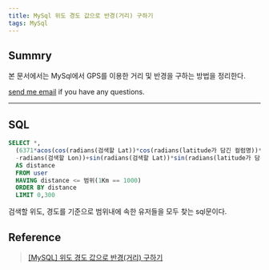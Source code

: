 ```yaml
---
title: MySql 위도 경도 값으로 반경(거리) 구하기
tags: MySql
---
```


## Summry

본 문서에서는 MySql에서 GPS를 이용한 거리 및 반경을 구하는 방법을 정리한다.  

[send me email](mailto:jewel7492@gmail.com) if you have any questions.

<!--more-->

---

## SQL
```sql
SELECT *,
  (6371*acos(cos(radians(검색할 Lat))*cos(radians(latitude가 담긴 컬럼명))*cos(radians(longitude가 담긴 컬럼명) 
  -radians(검색할 Lon))+sin(radians(검색할 Lat))*sin(radians(latitude가 담긴 컬럼명)))) 
  AS distance 
  FROM user 
  HAVING distance <= 범위(1Km == 1000) 
  ORDER BY distance 
  LIMIT 0,300
```

검색할 위도, 경도를 기준으로 범위내에 속한 유저들을 모두 찾는 sql문이다.  

## Reference

> [[MySQL] 위도 경도 값으로 반경(거리) 구하기](https://pnot.tistory.com/8)  
